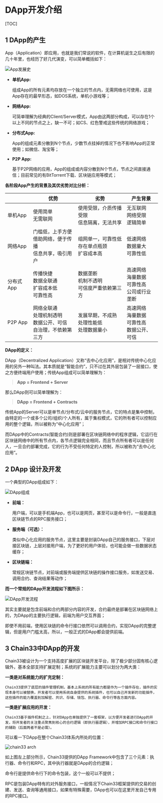 # DApp开发介绍
[TOC]

## 1 DApp的产生

App（Application）即应用，也就是我们常说的软件，在计算机诞生之后有限的几十年里，也经历了好几代演变，可以简单概括如下：

![App发展史](https://public.zhaobi.tech/web/storage/upload/20190717/b8831d163089f33cf374db7e4d3b97c8.jpg "App发展史")

- **单机App:**

    组成App的所有元素均存放在一个独立的节点内，无需网络也可使用，这是App存在的最早形态，如DOS系统，单机小游戏等；

- **网络App:**

    可简单理解为经典的Client/Server模式，App由这两部分构成，可以存在1个以上不同的节点之上，缺一不可；如CS、红色警戒这些传统的网络游戏；

- **分布式App:**

    App的组成元素分散到N个节点，少数节点挂掉的情况下也不影响App的正常使用；如微信、淘宝等；

- **P2P App:**

    基于P2P网络的应用，App的组成或内容分散到N个节点，节点之间直接通信；目前常见的有BitTorrent下载、区块链应用等模式；

**各阶段App产生的背景及其优劣势对比分析：**

||优势|劣势|产生背景|
|--------|--------|--------|--------|
|单机App|使用简单<br/>无需联网|使用受限，介质传播受限<br/>信息隔离，无法共享|无互联网<br/>网络受限<br/>逻辑简单|
|网络App|门槛低，上手方便<br/>借助网络，便于传播<br/>信息共享，吸引用户|组网单一，可靠性低<br/>存在单点瓶颈<br/>扩容成本高|低速网络<br/>数据量大<br/>可靠性低|
|分布式App|传播快捷<br/>数据全联通<br/>扩容成本低<br/>可靠性高|数据垄断<br/>机制不透明<br/>可信度严重依赖第三方|高速网络<br/>海量数据<br/>可靠性高<br/>公司或行业垄断|
|P2P App|网络全联通<br/>处理机制透明<br/>数据公开、可信<br/>自治理，不依赖第三方|发展早期，不成熟<br/>处理性能低<br/>处理数据量小|高速网络<br/>海量数据<br/>可靠性高<br/>数据公开、可信|

**DApp的定义：**

DApp（Decentralized Application）又称“去中心化应用”，是相对传统中心化应用的另外一种叫法。其本质就是“智能合约”，只不过在其外层包装了一层接口，使之方便终端用户使用；传统App组成可以简单理解为：

> **App = Frontend + Server**

那么DApp则可以简单理解为：

> **DApp = Frontend + Contracts**

传统App的Server可以是单节点/分布式/云中的服务节点，它的特点是集中控制，由特定的一个或多个公司/组织/个人所有，属于集权模式，它的所有者可以控制应用的整个逻辑，所以被称为“中心化应用”；

而DApp中的Contracts(智能合约)则是部署在区块链网络中的程序逻辑，它运行在区块链网络中的所有节点内，各节点逻辑完全相同，而且节点所有者可以是任何人，一旦合约部署完成，它的行为不受任何特定的人控制，所以被称为“去中心化应用”。

## 2 DApp 设计及开发

一个典型的DApp组成如下：

![DApp组成](https://public.zhaobi.tech/web/storage/upload/20181114/c33a38f7419b1f47291ac80d520e0e98.png "DApp组成")

- **前端：**

    用户端，可以是手机端App，也可以是网页，甚至可以是命令行，一般是直连区块链节点的RPC服务接口；

- **服务端（可选）：**

    类似中心化应用的服务节点，这里主要是封装DApp自己的服务接口，下层对接区块链，上层对接用户端，为了更好的用户体验，也可能会做一些数据状态缓存；

- **区块链端：**

    常规区块链节点，对前端或服务端提供区块链的操作接口服务，如发送交易、调用合约、查询结果等动作；


**而一个常规的DApp开发流程如下图所示：**

![DApp开发流程](https://public.zhaobi.tech/web/storage/upload/20190717/514d2828bc87366fe929289d6a682128.jpg "DApp开发流程")

其实主要就是包含前端和合约两部分内容的开发，合约最终是部署在区块链网络上的，为DApp的主要执行逻辑，前端为用户交互界面；

即使不用前端，使用区块链的命令行接口依然可以调用合约，实现DApp的完整逻辑，但是用户门槛太高，所以，一般正式的DApp都会提供前端。

## 3 Chain33中DApp的开发

Chain33被设计为一个支持高度扩展的区块链开发平台，除了极少部分固有核心逻辑外，基本全部支持扩展定制；系统的扩展能力主要可以划分为两大类：

**一类是对系统能力的扩充定制：**

    Chain33提供了底层的插件管理机制，基本上系统的所有能力都是作为一个插件存在，插件的实现本身可以被替换，开发者可以使用系统自身提供的系统插件，也可以自己开发新的功能插件，这些插件的能力覆盖到加解密、共识、存储、钱包、执行器、命令行等各方面内容。


**一类是扩展应用的开发：**

    Chain33基于插件机制之上，针对DApp也单独提供了一套框架，以方便开发者进行DApp的开发，将开发者的关注重点聚焦到核心的合约逻辑（即执行器逻辑），并增加RPC接口和命令行接口的辅助（后面两者不是必需）。

可以看一下DApp在整个Chain33体系内所处的位置：

![chain33 arch](https://public.zhaobi.tech/web/storage/upload/20181114/263b976261a440e456fcebe0a2bb7c04.png "chain33 arch")

如上图左上部分所示，Chain33提供的DApp Framework中包含了三个元素：执行器、命令行和RPC，其中执行器就是DApp的合约逻辑；

命令行是提供命令行下的命令包装，这个一般可以不提供；

RPC是包装DApp特有的对外服务接口，一般情况下Chain33框架提供的交易的创建、发送、查询等通用接口，如果有特殊需要，DApp也可以在这里开发自己专用的RPC接口。

